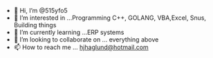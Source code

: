 - 👋 Hi, I’m @515yfo5
- 👀 I’m interested in ...Programming C++, GOLANG, VBA,Excel, Snus, Building things
- 🌱 I’m currently learning ...ERP systems
- 💞️ I’m looking to collaborate on ... everything above
- 📫 How to reach me ... hjhaglund@hotmail.com

<!---
515yfo5/515yfo5 is a ✨ special ✨ repository because its `README.md` (this file) appears on your GitHub profile.
You can click the Preview link to take a look at your changes.
--->
